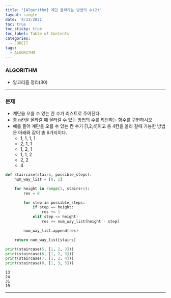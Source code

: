 ```yaml
---
title: "[Algorithm] 계단 올라가는 방법의 수(2)"
layout: single
date: '4/11/2021'
toc: true
toc_sticky: true
toc_label: Table of Contents
categories:
  - CODEIT
tags:
  - ALGORITHM
---
```


### ALGORITHM
* 알고리즘 정리(30)

---

### 문제
* 계단을 오를 수 있는 칸 수가 리스트로 주어진다.
* 총 n칸을 올라갈 때 올라갈 수 있는 방법의 수를 리턴하는 함수를 구현하시오
* 예를 들어 계단을 오를 수 있는 칸 수가 [1,2,4]이고 총 4칸을 올라 갈때 가능한 방법은 아래와 같이 총 6가지이다.
    * 1, 1, 1, 1
    * 2, 1, 1
    * 1, 2, 1
    * 1, 1, 2
    * 2, 2
    * 4


```python
def staircase(stairs, possible_steps):
    num_way_list = [0, 1]

    for height in range(2, stairs+1):
        res = 0

        for step in possible_steps:
            if step == height:
                res += 1
            elif step <= height:
                res += num_way_list[height - step]

        num_way_list.append(res)

    return num_way_list[stairs]

print(staircase(5, [1, 2, 3]))
print(staircase(6, [1, 2, 3]))
print(staircase(7, [1, 2, 4]))
print(staircase(8, [1, 3, 5]))
```

    13
    24
    31
    19


---
